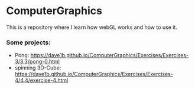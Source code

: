 # ComputerGraphics
This is a repository where I learn how webGL works and how to use it.


### Some projects:
- Pong: https://dave1b.github.io/ComputerGraphics/Exercises/Exercises-3/3.3/pong-0.html
- spinning 3D-Cube: https://dave1b.github.io/ComputerGraphics/Exercises/Exercises-4/4.4/exercise-4.html
